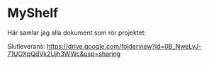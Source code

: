 MyShelf
=======


Här samlar jag alla dokument som rör projektet:<br>


Slutleverans:
https://drive.google.com/folderview?id=0B_NweLyJ-71UOXpQdVk2Ujh3WWc&usp=sharing
